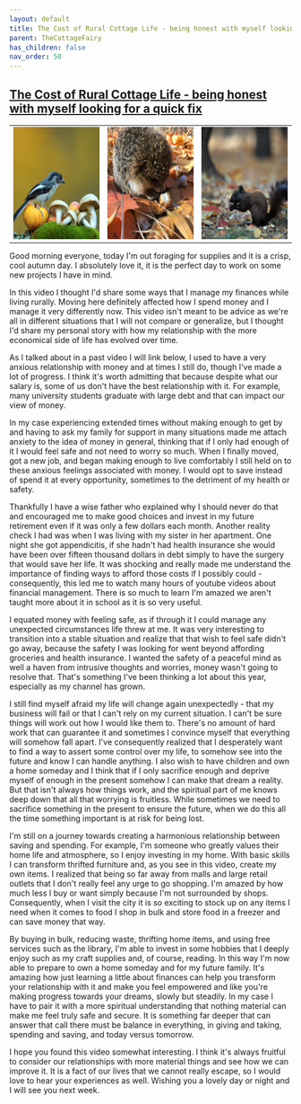 ```yaml
---
layout: default
title: The Cost of Rural Cottage Life - being honest with myself looking for a quick fix
parent: TheCottageFairy
has_children: false
nav_order: 50
---
```


## [The Cost of Rural Cottage Life - being honest with myself looking for a quick fix](https://www.youtube.com/watch?v=OHucv0YV9c4)

<div>
<table align="center">
	<tr>
		<td align="center">
			<img src="../../assets/cottage_fairy_ai_generated_photos/The_Cost_of_Rural_Cottage_Life_-_being_honest_with_myself_looking_for_a_quick_fix-[OHucv0YV9c4]/generated_00.png" height="200" width="200"/>
		</td>
		<td align="center">
			<img src="../../assets/cottage_fairy_ai_generated_photos/The_Cost_of_Rural_Cottage_Life_-_being_honest_with_myself_looking_for_a_quick_fix-[OHucv0YV9c4]/generated_01.png" height="200" width="200"/>
		</td>
		<td align="center">
			<img src="../../assets/cottage_fairy_ai_generated_photos/The_Cost_of_Rural_Cottage_Life_-_being_honest_with_myself_looking_for_a_quick_fix-[OHucv0YV9c4]/generated_02.png" height="200" width="200"/>
		</td>
	</tr>
</table>
</div>

Good morning everyone, today I'm out foraging for supplies and it is a crisp, cool autumn day. I absolutely love it, it is the perfect day to work on some new projects I have in mind.

In this video I thought I'd share some ways that I manage my finances while living rurally. Moving here definitely affected how I spend money and I manage it very differently now. This video isn't meant to be advice as we're all in different situations that I will not compare or generalize, but I thought I'd share my personal story with how my relationship with the more economical side of life has evolved over time.

As I talked about in a past video I will link below, I used to have a very anxious relationship with money and at times I still do, though I've made a lot of progress. I think it's worth admitting that because despite what our salary is, some of us don't have the best relationship with it. For example, many university students graduate with large debt and that can impact our view of money.

In my case experiencing extended times without making enough to get by and having to ask my family for support in many situations made me attach anxiety to the idea of money in general, thinking that if I only had enough of it I would feel safe and not need to worry so much. When I finally moved, got a new job, and began making enough to live comfortably I still held on to these anxious feelings associated with money. I would opt to save instead of spend it at every opportunity, sometimes to the detriment of my health or safety.

Thankfully I have a wise father who explained why I should never do that and encouraged me to make good choices and invest in my future retirement even if it was only a few dollars each month. Another reality check I had was when I was living with my sister in her apartment. One night she got appendicitis, if she hadn't had health insurance she would have been over fifteen thousand dollars in debt simply to have the surgery that would save her life. It was shocking and really made me understand the importance of finding ways to afford those costs if I possibly could - consequently, this led me to watch many hours of youtube videos about financial management. There is so much to learn I'm amazed we aren't taught more about it in school as it is so very useful.

I equated money with feeling safe, as if through it I could manage any unexpected circumstances life threw at me. It was very interesting to transition into a stable situation and realize that that wish to feel safe didn't go away, because the safety I was looking for went beyond affording groceries and health insurance. I wanted the safety of a peaceful mind as well a haven from intrusive thoughts and worries, money wasn't going to resolve that. That's something I've been thinking a lot about this year, especially as my channel has grown.

I still find myself afraid my life will change again unexpectedly - that my business will fail or that I can't rely on my current situation. I can't be sure things will work out how I would like them to. There's no amount of hard work that can guarantee it and sometimes I convince myself that everything will somehow fall apart. I've consequently realized that I desperately want to find a way to assert some control over my life, to somehow see into the future and know I can handle anything. I also wish to have children and own a home someday and I think that if I only sacrifice enough and deprive myself of enough in the present somehow I can make that dream a reality. But that isn't always how things work, and the spiritual part of me knows deep down that all that worrying is fruitless. While sometimes we need to sacrifice something in the present to ensure the future, when we do this all the time something important is at risk for being lost.

I'm still on a journey towards creating a harmonious relationship between saving and spending. For example, I'm someone who greatly values their home life and atmosphere, so I enjoy investing in my home. With basic skills I can transform thrifted furniture and, as you see in this video, create my own items. I realized that being so far away from malls and large retail outlets that I don't really feel any urge to go shopping. I'm amazed by how much less I buy or want simply because I'm not surrounded by shops. Consequently, when I visit the city it is so exciting to stock up on any items I need when it comes to food I shop in bulk and store food in a freezer and can save money that way.

By buying in bulk, reducing waste, thrifting home items, and using free services such as the library, I'm able to invest in some hobbies that I deeply enjoy such as my craft supplies and, of course, reading. In this way I'm now able to prepare to own a home someday and for my future family. It's amazing how just learning a little about finances can help you transform your relationship with it and make you feel empowered and like you're making progress towards your dreams, slowly but steadily. In my case I have to pair it with a more spiritual understanding that nothing material can make me feel truly safe and secure. It is something far deeper that can answer that call there must be balance in everything, in giving and taking, spending and saving, and today versus tomorrow.

I hope you found this video somewhat interesting. I think it's always fruitful to consider our relationships with more material things and see how we can improve it. It is a fact of our lives that we cannot really escape, so I would love to hear your experiences as well. Wishing you a lovely day or night and I will see you next week.